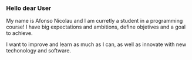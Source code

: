 ### Hello dear User

My name is Afonso Nicolau and I am curretly a student in a programming course! I have big expectations and ambitions, define objetives and a goal to achieve.

I want to improve and learn as much as I can, as well as innovate with new techonology and software. 

<!--
**afonsonicolau/afonsonicolau** is a ✨ _special_ ✨ repository because its `README.md` (this file) appears on your GitHub profile.

Here are some ideas to get you started:

- 🔭 I’m currently working on ...
- 🌱 I’m currently learning ...
- 👯 I’m looking to collaborate on ...
- 🤔 I’m looking for help with ...
- 💬 Ask me about ...
- 📫 How to reach me: ...
- 😄 Pronouns: ...
- ⚡ Fun fact: ...
-->
